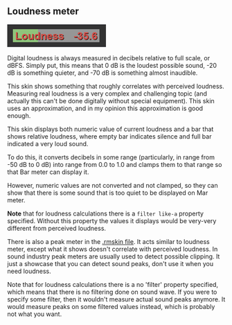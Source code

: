 ## Loudness meter

<img src="resources\loudness.PNG" title="Loudness" />

Digital loudness is always measured in decibels relative to full scale, or dBFS. Simply put, this means that 0 dB is the loudest possible sound, -20 dB is something quieter, and -70 dB is something almost inaudible.

This skin shows something that roughly correlates with perceived loudness. Measuring real loudness is a very complex and challenging topic (and actually this can't be done digitally without special equipment). This skin uses an approximation, and in my opinion this approximation is good enough.

This skin displays both numeric value of current loudness and a bar that shows relative loudness, where empty bar indicates silence and full bar indicated a very loud sound.

To do this, it converts decibels in some range (particularly, in range from -50 dB to 0 dB) into range from 0.0 to 1.0 and clamps them to that range so that Bar meter can display it.

However, numeric values are not converted and not clamped, so they can show that there is some sound that is too quiet to be displayed on Mar meter.

**Note** that for loudness calculations there is a `filter like-a` property specified. Without this property the values it displays would be very-very different from perceived loudness.

There is also a peak meter in the [.rmskin file](https://github.com/d-uzlov/Rainmeter-Plugins-by-rxtd/raw/master/AudioAnalyzer/documentation/user-documentation/example%20skins/AudioAnalyzer%20Example%20Skins_1.1.5.1.rmskin). It acts similar to loudness meter, except what it shows doesn't correlate with perceived loudness. In sound industry peak meters are usually used to detect possible clipping. It just a showcase that you can detect sound peaks, don't use it when you need loudness.

Note that for loudness calculations there is a no 'filter' property specified, which means that there is no filtering done on sound wave. If you were to specify some filter, then it wouldn't measure actual sound peaks anymore. It would measure peaks on some filtered values instead, which is probably not what you want.
